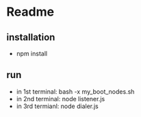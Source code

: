 # Readme

## installation
- npm install

## run
- in 1st terminal:
	bash -x my_boot_nodes.sh 
- in 2nd terminal:
	node listener.js
- in 3rd termianl:
	node dialer.js <port>
